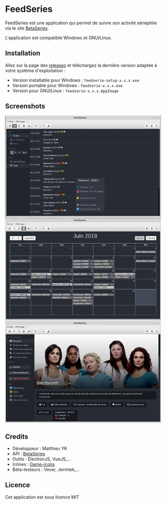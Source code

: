 # FeedSeries

FeedSeries est une application qui permet de suivre son activité sériephile via le site [BetaSeries](https://www.betaseries.com).  

L'application est compatible Windows et GNU/Linux.  


## Installation

Allez sur la page des [releases](https://github.com/matthieuy/feedseries/releases) et téléchargez la dernière version adaptée à votre système d'exploitation :  
- Version installable pour Windows : `feedserie-setup-x.x.x.exe`
- Version portable pour Windows : `feedserie-x.x.x.exe`
- Version pour GNU/Linux : `feedserie-x.x.x.AppImage`

## Screenshots

![Mes épisodes](/doc/screenshot1.png)  
![Calendrier](/doc/screenshot2.png)  
![Série](/doc/screenshot3.png)


## Credits

- Développeur : Matthieu YK
- API : [BetaSeries](https://www.betaseries.com)
- Outils : ElectronJS, VueJS,...
- Icônes : [Game-icons](http://game-icons.net/)
- Béta-testeurs : Vever, Jermtek,...

## Licence

Cet application est sous licence MIT
